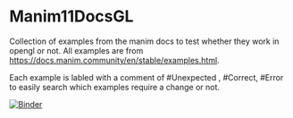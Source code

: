 # Manim11DocsGL
Collection of examples from the manim docs to test whether they work in opengl or not.
All examples are from https://docs.manim.community/en/stable/examples.html.

Each example is labled with a comment of #Unexpected , #Correct, #Error to easily search which examples require a change or not.

[![Binder](https://mybinder.org/badge_logo.svg)](https://mybinder.org/v2/gh/PaulCMurdoch/Manim11DocsGL/HEAD?labpath=ExamplesGL.ipynb)
